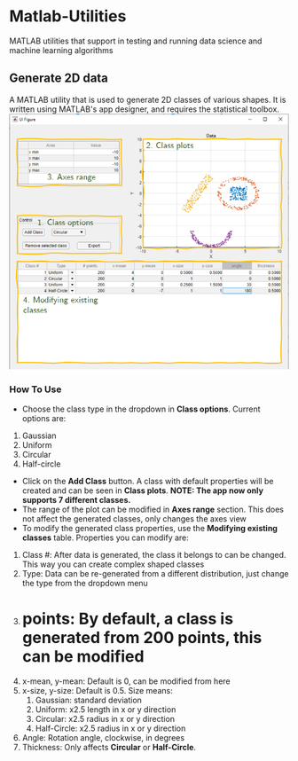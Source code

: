 # Matlab-Utilities
 MATLAB utilities that support in testing and running data science and machine learning algorithms
## Generate 2D data
A MATLAB utility that is used to generate 2D classes of various shapes. It is written using MATLAB's app designer, and requires the statistical toolbox.
![Generate 2D Data app](Images/im_gen2d_1.png)
### How To Use
* Choose the class type in the dropdown in __Class options__. Current options are:
1. Gaussian
2. Uniform
3. Circular
4. Half-circle
* Click on the __Add Class__ button. A class with default properties will be created and can be seen in __Class plots__. __NOTE: The app now only supports 7 different classes.__
* The range of the plot can be modified in __Axes range__ section. This does not affect the generated classes, only changes the axes view
* To modify the generated class properties, use the __Modifying existing classes__ table. Properties you can modify are:
1. Class #: After data is generated, the class it belongs to can be changed. This way you can create complex shaped classes
2. Type: Data can be re-generated from a different distribution, just change the type from the dropdown menu
3. # points: By default, a class is generated from 200 points, this can be modified
4. x-mean, y-mean: Default is 0, can be modified from here
5. x-size, y-size: Default is 0.5. Size means:
    1. Gaussian: standard deviation
    2. Uniform: x2.5 length in x or y direction
    3. Circular: x2.5 radius in x or y direction
    4. Half-Circle: x2.5 radius in x or y direction
6. Angle: Rotation angle, clockwise, in degrees
7. Thickness: Only affects __Circular__ or __Half-Circle__.
